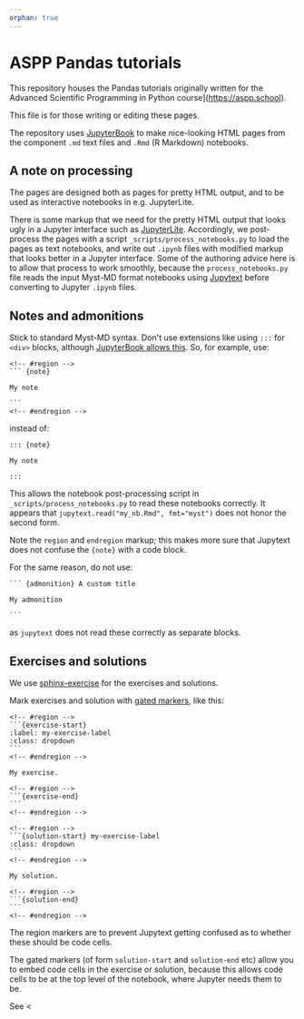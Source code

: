 ```yaml
---
orphan: true
---
```


# ASPP Pandas tutorials

This repository houses the Pandas tutorials originally written for the
Advanced Scientific Programming in Python course](https://aspp.school).

This file is for those writing or editing these pages.

The repository uses [JupyterBook](https://jupyterbook.org) to make
nice-looking HTML pages from the component `.md` text files and `.Rmd` (R
Markdown) notebooks.

## A note on processing

The pages are designed both as pages for pretty HTML output, and to be used as interactive notebooks in e.g. JupyterLite.

There is some markup that we need for the pretty HTML output that looks ugly
in a Jupyter interface such as
[JupyterLite](https://jupyterlite.readthedocs.io).  Accordingly, we
post-process the pages with a script `_scripts/process_notebooks.py` to load
the pages as text notebooks, and write out `.ipynb` files with modified markup
that looks better in a Jupyter interface.  Some of the authoring advice here
is to allow that process to work smoothly, because the `process_notebooks.py`
file reads the input Myst-MD format notebooks using
[Jupytext](https://jupytext.readthedocs.io) before converting to Jupyter
`.ipynb` files.

## Notes and admonitions

Stick to standard Myst-MD syntax.  Don't use extensions like using `:::` for
`<div>` blocks, although [JupyterBook allows
this](https://jupyterbook.org/en/stable/content/content-blocks.html#markdown-friendly-directives-with).
So, for example, use:

~~~
<!-- #region -->
``` {note}

My note

```
<!-- #endregion -->
~~~

instead of:

~~~
::: {note}

My note

:::
~~~

This allows the notebook post-processing script in
`_scripts/process_notebooks.py` to read these notebooks correctly.  It appears
that `jupytext.read("my_nb.Rmd", fmt="myst")` does not honor the second form.

Note the `region` and `endregion` markup; this makes more sure that Jupytext does not confuse the `{note}` with a code block.

For the same reason, do not use:

~~~
``` {admonition} A custom title

My admonition

```
~~~

as `jupytext` does not read these correctly as separate blocks.

## Exercises and solutions

We use [sphinx-exercise](https://ebp-sphinx-exercise.readthedocs.io) for the exercises and solutions.

Mark exercises and solution with [gated
markers](https://ebp-sphinx-exercise.readthedocs.io/en/latest/syntax.html#alternative-gated-syntax),
like this:

~~~
<!-- #region -->
```{exercise-start}
:label: my-exercise-label
:class: dropdown
```
<!-- #endregion -->

My exercise.

<!-- #region -->
```{exercise-end}
```
<!-- #endregion -->

<!-- #region -->
```{solution-start} my-exercise-label
:class: dropdown
```
<!-- #endregion -->

My solution.

<!-- #region -->
```{solution-end}
```
<!-- #endregion -->
~~~

The region markers are to prevent Jupytext getting confused as to whether these should be code cells.

The gated markers (of form `solution-start` and `solution-end` etc) allow you
to embed code cells in the exercise or solution, because this allows code
cells to be at the top level of the notebook, where Jupyter needs them to be.

See <
